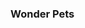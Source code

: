 <html>
	<head>
	<title>My Favorite Series</title>
	</head>
<body> 
	<p><h3>Wonder Pets</h3></p>

</body>

</html>
